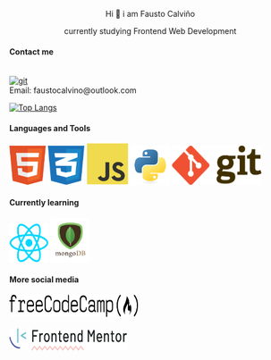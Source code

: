 <p align="center">Hi 👋 i am Fausto Calviño</p>
<p align="center">currently studying Frontend Web Development</p>

<h4>Contact me</h4>
<br>
<a href="https://www.linkedin.com/in/faustocalvinio" target="_blank" rel="noreferrer"><img src="https://logodownload.org/wp-content/uploads/2019/03/linkedin-logo.png" alt="git" width="120" height="30"/></a>
<br>
Email: faustocalvino@outlook.com
<br>

[![Top Langs](https://github-readme-stats.vercel.app/api/top-langs/?username=faustocalvinio&layout=compact)](https://github.com/faustocalvinio?tab=repositories)
<h4 align="left">Languages and Tools</h4>
<p align="left"> 
<a href="https://www.w3.org/html/" target="_blank" rel="noreferrer"><img src="https://github.com/faustocalvinio/faustocalvinio/blob/main/assets/html5-logo.png?raw=true" alt="logo html5" width="65" height="70"/></a>
<a href="https://www.w3schools.com/css/" target="_blank" rel="noreferrer"><img src="https://github.com/faustocalvinio/faustocalvinio/blob/main/assets/css-logo.png?raw=true" alt="logo css3" width="65" height="70"/></a>
<a href="https://developer.mozilla.org/en-US/docs/Web/JavaScript" target="_blank" rel="noreferrer"><img src="https://raw.githubusercontent.com/devicons/devicon/master/icons/javascript/javascript-original.svg" alt="logo javascript" width="75" height="75"/></a>
<a href="https://www.python.org" target="_blank" rel="noreferrer"><img src="https://raw.githubusercontent.com/devicons/devicon/master/icons/python/python-original.svg" alt="logo python" width="70" height="70"/></a>
<a href="https://git-scm.com" target="_blank" rel="noreferrer"><img src="https://github.com/faustocalvinio/faustocalvinio/blob/main/assets/git-logo.png?raw=true" alt="logo git" width="160" height="70"/></a>
</p>
<h4 align="left">Currently learning</h4>
<p align="left">
<a href="https://reactjs.org" target="_blank" rel="noreferrer"><img src="https://github.com/faustocalvinio/faustocalvinio/blob/main/assets/react-logo.png?raw=true" alt="logo react" width="70" height="70"/></a>
<a href="https://www.mongodb.com" target="_blank" rel="noreferrer"><img src="https://github.com/faustocalvinio/faustocalvinio/blob/main/assets/mongodb.png?raw=true" alt="logo mongodb" width="70" height="80"/></a>
</p>
<h4 align="left">More social media</h4>
<a href="freecodecamp.org/faustocalvinio" target="_blank" rel="noreferrer"><img src="https://github.com/faustocalvinio/faustocalvinio/blob/main/assets/fccamp-logo.png?raw=true" alt="logo freecodecamp" width="230" height="40"/></a>
<br>
<br>
<a href="frontendmentor.io/profile/faustocalvinio" target="_blank" rel="noreferrer"><img src="https://github.com/faustocalvinio/faustocalvinio/blob/main/assets/frontend-mentor-logo.png?raw=true" alt="logo frontend mentor" width="210" height="40"/></a>



